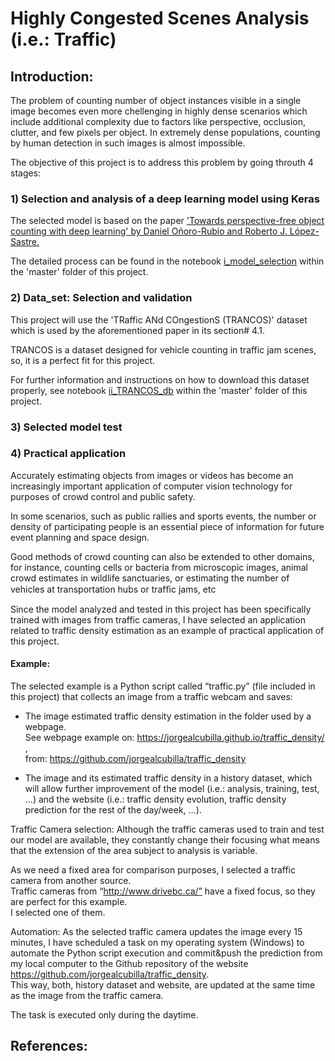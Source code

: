 # Highly Congested Scenes Analysis (i.e.: Traffic)
## Introduction:
The problem of counting number of object instances visible in a single image becomes even more chellenging in highly dense scenarios which include additional complexity due to factors like perspective, occlusion, clutter, and few pixels per object. 
In extremely dense populations, counting by human detection in such images is almost impossible.

The objective of this project is to address this problem by going throuth 4 stages: 

### 1) Selection and analysis of a deep learning model using Keras
The selected model is based on the paper ['Towards perspective-free object counting with deep learning' by Daniel Oñoro-Rubio and Roberto J. López-Sastre.](http://agamenon.tsc.uah.es/Investigacion/gram/publications/eccv2016-onoro.pdf)

The detailed process can be found in the notebook [i_model_selection](https://github.com/jorgealcubilla/TFM_DataScience/blob/master/i_model_selection.ipynb) within the 'master' folder of this project.

### 2) Data_set: Selection and validation
This project will use the 'TRaffic ANd COngestionS (TRANCOS)' dataset which is used by the aforementioned paper in its section# 4.1.

TRANCOS is a dataset designed for vehicle counting in traffic jam scenes, so, it is a perfect fit for this project.

For further information and instructions on how to download this dataset properly, see notebook [ii_TRANCOS_db](https://github.com/jorgealcubilla/TFM_DataScience/blob/master/ii_TRANCOS_db.ipynb) within the 'master' folder of this project.

### 3) Selected model test


### 4) Practical application
Accurately estimating objects from images or videos has become an increasingly important application of computer vision technology for purposes of crowd control and public safety. 

In some scenarios, such as public rallies and sports events, the number or density of participating people is an essential piece of information for future event planning and space design. 

Good methods of crowd counting can also be extended to other domains, for instance, counting cells or bacteria from microscopic images, animal crowd estimates in wildlife sanctuaries, or estimating the number of vehicles at transportation hubs or trafﬁc jams, etc 

Since the model analyzed and tested in this project has been specifically trained with images from traffic cameras, I have selected an application related to traffic density estimation as an example of practical application of this project.

#### Example:
The selected example is a Python script called “traffic.py” (file included in this project) that collects an image from a traffic webcam and saves:
- The image estimated traffic density estimation in the folder used by a webpage. <br>
See webpage example on: 
https://jorgealcubilla.github.io/traffic_density/ , <br>
from: https://github.com/jorgealcubilla/traffic_density

- The image and its estimated traffic density in a history dataset, which will allow further improvement of the model (i.e.: analysis, training, test, …) and the website (i.e.: traffic density evolution, traffic density prediction for the rest of the day/week, …).

Traffic Camera selection: Although the traffic cameras used to train and test our model are available, they constantly change their focusing what means that the extension of the area subject to analysis is variable.

As we need a fixed area for comparison purposes, I selected a traffic camera from another source. <br>
Traffic cameras from “http://www.drivebc.ca/” have a fixed focus, so they are perfect for this example. <br>
I selected one of them.

Automation: As the selected traffic camera updates the image every 15 minutes, I have scheduled a task on my operating system (Windows) to automate the Python script execution and commit&push the prediction from my local computer to the Github repository of the website https://github.com/jorgealcubilla/traffic_density. <br>
This way, both, history dataset and website, are updated at the same time as the image from the traffic camera. <br>

The task is executed only during the daytime.
 


## References:
